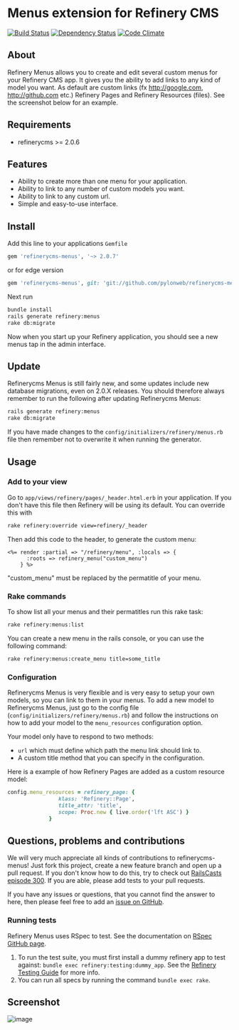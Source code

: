 # Menus extension for Refinery CMS

[![Build Status](https://travis-ci.org/pylonweb/refinerycms-menus.png?branch=master)](https://travis-ci.org/pylonweb/refinerycms-menus)
[![Dependency Status](https://gemnasium.com/pylonweb/refinerycms-menus.png)](https://gemnasium.com/pylonweb/refinerycms-menus)
[![Code Climate](https://codeclimate.com/badge.png)](https://codeclimate.com/github/pylonweb/refinerycms-menus)
<!--[![Gem Version](https://badge.fury.io/rb/refinerycms-menus.png)](http://badge.fury.io/rb/refinerycms-menus)-->
## About

Refinery Menus allows you to create and edit several custom menus for your Refinery CMS app. It gives you the ability to add links to any kind of model you want. As default are custom links (fx http://google.com, http://github.com etc.) Refinery Pages and Refinery Resources (files). See the screenshot below for an example.

## Requirements

* refinerycms >= 2.0.6

## Features

* Ability to create more than one menu for your application.
* Ability to link to any number of custom models you want.
* Ability to link to any custom url.
* Simple and easy-to-use interface.

## Install

Add this line to your applications `Gemfile`

```ruby
gem 'refinerycms-menus', '~> 2.0.7'
```

or for edge version

```ruby
gem 'refinerycms-menus', git: 'git://github.com/pylonweb/refinerycms-menus.git'
```

Next run

```bash
bundle install
rails generate refinery:menus
rake db:migrate
```

Now when you start up your Refinery application, you should see a new menus tap in the admin interface.

## Update

Refinerycms Menus is still fairly new, and some updates include new database migrations, even on 2.0.X releases. You should therefore always remember to run the following after updating Refinerycms Menus:

```bash
rails generate refinery:menus
rake db:migrate
```

If you have made changes to the `config/initializers/refinery/menus.rb` file then remember not to overwrite it when running the generator.

## Usage
### Add to your view

Go to `app/views/refinery/pages/_header.html.erb` in your application.
If you don't have this file then Refinery will be using its default. You can override this with

```bash
rake refinery:override view=refinery/_header
```

Then add this code to the header, to generate the custom menu:
```erb
<%= render :partial => "/refinery/menu", :locals => {
      :roots => refinery_menu("custom_menu")
    } %>
```
"custom_menu" must be replaced by the permatitle of your menu.
### Rake commands
To show list all your menus and their permatitles run this rake task:
```bash
rake refinery:menus:list
```

You can create a new menu in the rails console, or you can use the following command:
```bash
rake refinery:menus:create_menu title=some_title
```
### Configuration
Refinerycms Menus is very flexible and is very easy to setup your own models, so you can link to them in your menus. To add a new model to Refinerycms Menus, just go to the config file (`config/initializers/refinery/menus.rb`) and follow the instructions on how to add your model to the `menu_resources` configuration option.

Your model only have to respond to two methods:

* `url` which must define which path the menu link should link to.
*  A custom title method that you can specify in the configuration.

Here is a example of how Refinery Pages are added as a custom resource model:

```ruby
config.menu_resources = refinery_page: {
                klass: 'Refinery::Page',
                title_attr: 'title',
                scope: Proc.new { live.order('lft ASC') }
             }
```

## Questions, problems and contributions

We will very much appreciate all kinds of contributions to refinerycms-menus! Just fork this project, create a new feature branch and open up a pull request. If you don't know how to do this, try to check out [RailsCasts episode 300](http://railscasts.com/episodes/300-contributing-to-open-source). If you are able, please add tests to your pull requests.

If you have any issues or questions, that you cannot find the answer to here, then please feel free to add an [issue on GitHub](https://github.com/pylonweb/refinerycms-menus/issues/new).

### Running tests
Refinery Menus uses RSpec to test. See the documentation on [RSpec GitHub page](https://github.com/rspec/rspec).

1. To run the test suite, you must first install a dummy refinery app to test against: `bundle exec refinery:testing:dummy_app`. See the [Refinery Testing Guide](http://refinerycms.com/guides/testing) for more info.
2. You can run all specs by running the command `bundle exec rake`.

## Screenshot

![image](https://raw.github.com/pylonweb/refinerycms-menus/master/doc/refinery_menu_edit.png)
